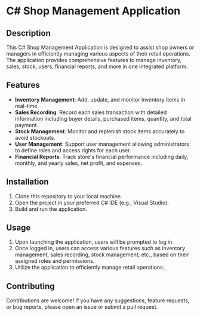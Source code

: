 # C# Shop Management Application

## Description
This C# Shop Management Application is designed to assist shop owners or managers in efficiently managing various aspects of their retail operations. The application provides comprehensive features to manage inventory, sales, stock, users, financial reports, and more in one integrated platform.

## Features
- **Inventory Management**: Add, update, and monitor inventory items in real-time.
- **Sales Recording**: Record each sales transaction with detailed information including buyer details, purchased items, quantity, and total payment.
- **Stock Management**: Monitor and replenish stock items accurately to avoid stockouts.
- **User Management**: Support user management allowing administrators to define roles and access rights for each user.
- **Financial Reports**: Track store's financial performance including daily, monthly, and yearly sales, net profit, and expenses.

## Installation
1. Clone this repository to your local machine.
2. Open the project in your preferred C# IDE (e.g., Visual Studio).
3. Build and run the application.

## Usage
1. Upon launching the application, users will be prompted to log in.
2. Once logged in, users can access various features such as inventory management, sales recording, stock management, etc., based on their assigned roles and permissions.
3. Utilize the application to efficiently manage retail operations.

## Contributing
Contributions are welcome! If you have any suggestions, feature requests, or bug reports, please open an issue or submit a pull request.
